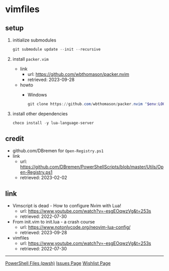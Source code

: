 # vimfiles

## setup

1. initialize submodules

   ```powershell
   git submodule update --init --recursive
   ```

2. install ``packer.vim``
   - link
     - url: <https://github.com/wbthomason/packer.nvim>
     - retrieved: 2023-09-28
   - howto
     - Windows

       ```powershell
       git clone https://github.com/wbthomason/packer.nvim "$env:LOCALAPPDATA\nvim-data\site\pack\packer\start\packer.nvim"
       ```

3. install other dependencies

   ```powershell
   choco install -y lua-language-server
   ```

## credit

- github.com/DBremen for ``Open-Registry.ps1``
- link
  - url: <https://github.com/DBremen/PowerShellScripts/blob/master/Utils/Open-Registry.ps1>
  - retrieved: 2023-02-02

## link

- Vimscript is dead - How to configure Nvim with Lua!
  - url: <https://www.youtube.com/watch?v=-esgEOqwzVg&t=253s>
  - retrieved: 2022-07-30
- From init.vim to init.lua - a crash course
  - url: <https://www.notonlycode.org/neovim-lua-config/>
  - retrieved: 2023-09-28
- vimfiles
  - url: <https://www.youtube.com/watch?v=-esgEOqwzVg&t=253s>
  - retrieved: 2022-07-30

---
[PowerShell Files (pwsh)](./pwsh/readme.md)
[Issues Page](./doc/issue.md)
[Wishlist Page](./doc/wish.md)
